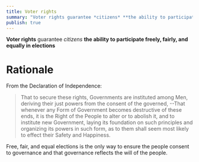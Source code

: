 ```yaml
---
title: Voter rights
summary: "Voter rights guarantee *citizens* **the ability to participate freely, fairly, and equally in elections**"
publish: true
---
```


**Voter rights** guarantee *citizens* **the ability to participate freely, fairly, and equally in elections**

# Rationale

From the Declaration of Independence:

> That to secure these rights, Governments are instituted among Men, deriving their just powers from the consent of the governed, --That whenever any Form of Government becomes destructive of these ends, it is the Right of the People to alter or to abolish it, and to institute new Government, laying its foundation on such principles and organizing its powers in such form, as to them shall seem most likely to effect their Safety and Happiness.

Free, fair, and equal elections is the only way to ensure the people consent to governance and that governance reflects the will of the people.
